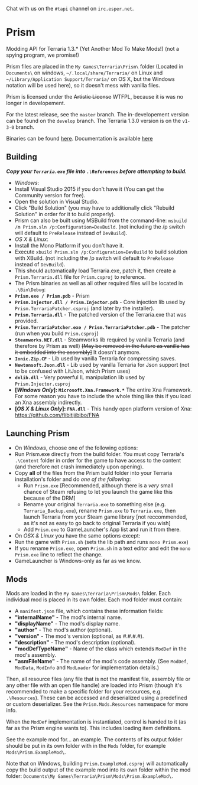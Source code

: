 Chat with us on the `#tapi` channel on `irc.esper.net`.

# Prism

Modding API for Terraria 1.3.* (Yet Another Mod To Make Mods!) (not a spying program, we promise!)

Prism files are placed in the ```My Games\Terraria\Prism\``` folder (Located in `Documents\` on windows, `~/.local/share/Terraria/` on Linux and `~/Library/Application Support/Terraria/` on OS X,
but the Windows notation will be used here), so it doesn't mess with vanilla files.

Prism is licensed under the ~~Artistic License~~ WTFPL, because it ~~is~~ was no longer in developement.

For the latest release, see the `master` branch. The in-developement version can be found on the `develop` branch. The Terraria 1.3.0 version is on the `v1-3-0` branch.

Binaries can be found [here](https://github.com/TerrariaPrismTeam/Prism/releases). Documentation is available [here](https://github.com/TerrariaPrismTeam/Prism/wiki)

## Building

***Copy your `Terraria.exe` file into `.\References` before attempting to build.***

* _Windows_:
 * Install Visual Studio 2015 if you don't have it (You can get the Community version for free).
 * Open the solution in Visual Studio.
 * Click "Build Solution" (you may have to additionally click "Rebuild Solution" in order for it to build properly).
 * Prism can also be built using MSBuild from the command-line: ```msbuild /m Prism.sln /p:Configuration=DevBuild```. (not including the /p switch will default to `PreRelease` instead of `DevBuild`).
* _OS X & Linux_:
 * Install the Mono Platform if you don't have it.
 * Execute ```xbuild Prism.sln /p:Configuration=DevBuild``` to build solution with XBuild. (not including the /p switch will default to `PreRelease` instead of `DevBuild`).
* This should automatically load Terraria.exe, patch it, then create a `Prism.Terraria.dll` file for `Prism.csproj` to reference.
* The Prism binaries as well as all other required files will be located in `.\Bin\Debug`:
 * **`Prism.exe / Prism.pdb`** - Prism
 * **`Prism.Injector.dll / Prism.Injector.pdb`** - Core injection lib used by `Prism.TerrariaPatcher.csproj` (and later by the installer).
 * **`Prism.Terraria.dll`** - The patched version of the Terraria.exe that was provided.
 * **`Prism.TerrariaPatcher.exe / Prism.TerrariaPatcher.pdb`** - The patcher (run when you build `Prism.csproj`)
 * **`Steamworks.NET.dll`** - Steamworks lib required by vanilla Terraria (and therefore by Prism as well) ~~[May be removed in the future as vanilla has it embedded into the assembly]~~ It doesn't anymore.
 * **`Ionic.Zip.CF`** - Lib used by vanilla Terraria for compressing saves.
 * **`Newtonsoft.Json.dll`** - Lib used by vanilla Terraria for Json support (not to be confused with LitJson, which Prism uses)
 * **`dnlib.dll`** - Very powerful IL manipulation lib used by `Prism.Injector.csproj`
 * **[_Windows Only_]: `Microsoft.Xna.Framework.*`** The entire Xna Framework. For some reason you have to include the whole thing like this if you load an Xna assembly indirectly.
 * **[_OS X & Linux Only_]: `FNA.dll`** - This handy open platform version of Xna: https://github.com/flibitijibibo/FNA

## Launching Prism

* On _Windows_, choose one of the following options:
 * Run Prism.exe directly from the build folder. You must copy Terraria's `.\Content` folder in order for the game to have access to the content (and therefore not crash immediately upon opening).
 * Copy **all** of the files from the Prism build folder into your Terraria installation's folder and do *one of the following*: 
     * Run `Prism.exe` [Recommended, although there is a _very_ small chance of Steam refusing to let you launch the game like this because of the DRM]
     * Rename your original `Terraria.exe` to something else (e.g. `Terraria_Backup.exe`), rename `Prism.exe` to `Terraria.exe`, then launch Terraria from your Steam game library [not reccommended, as it's not as easy to go back to original Terraria if you wish]
     * Add `Prism.exe` to GameLauncher's App list and run it from there.
* On _OSX & Linux_ you have the same options except:
 * Run the game with `Prism.sh` (sets the lib path and runs `mono Prism.exe`)
 * If you rename `Prism.exe`, open `Prism.sh` in a text editor and edit the `mono Prism.exe` line to reflect the change.
 * GameLauncher is Windows-only as far as we know.

## Mods

Mods are loaded in the ```My Games\Terraria\Prism\Mods\``` folder. Each individual mod is placed in its own folder.
Each mod folder must contain:

* A ```manifest.json``` file, which contains these information fields: 
 * **"internalName"** - The mod's internal name.
 * **"displayName"** - The mod's display name.
 * **"author"** - The mod's author (optional).
 * **"version"** - The mod's version (optional, as #.#.#.#).
 * **"description"** - The mod's description (optional).
 * **"modDefTypeName"** - Name of the class which extends ```ModDef``` in the mod's assembly.
 * **"asmFileName"** - The name of the mod's code assembly. (See ```ModDef```, ```ModData```, ```ModInfo``` and ```ModLoader``` for implementation details.)

Then, all resource files (any file that is not the manifest file, assembly file or any other file with an open file handle) are loaded into Prism (though it's recommended to make a specific folder for your resources, e.g. `.\Resources`). 
These can be accessed and deserialized using a predefined or custom deserializer. 
See the ```Prism.Mods.Resources``` namespace for more info.

When the ```ModDef``` implementation is instantiated, control is handed to it (as far as the Prism engine wants to). This includes loading item definitions.

See the example mod for... an example. The contents of its output folder should be put in its own folder with in the `Mods` folder, for example ```Mods\Prism.ExampleMod\```. 

Note that on Windows, building `Prism.ExampleMod.csproj` will automatically copy the build output of the example mod into its own folder within the mod folder: ```Documents\My Games\Terraria\Prism\Mods\Prism.ExampleMod\```.
